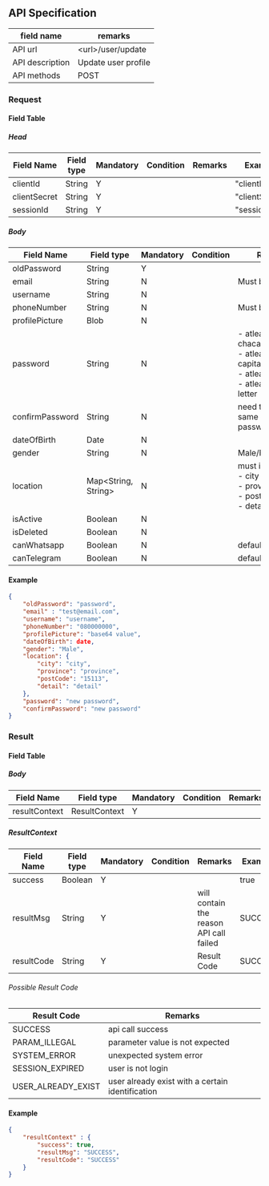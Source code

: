## API Specification

| field name      | remarks             |
| --------------- | ------------------- |
| API url         | \<url\>/user/update |
| API description | Update user profile |
| API methods     | POST                |

### Request
#### Field Table

##### Head
| Field Name   | Field type | Mandatory | Condition | Remarks | Example        |
| ------------ | ---------- | --------- | --------- | ------- | -------------- |
| clientId     | String     | Y         |           |         | "clientId"     |
| clientSecret | String     | Y         |           |         | "clientSecret" |
| sessionId    | String     | Y         |           |         | "sessionId"    |

##### Body

| Field Name      | Field type            | Mandatory | Condition | Remarks                                                                                                              | Example        |
| --------------- | --------------------- | --------- | --------- | -------------------------------------------------------------------------------------------------------------------- | -------------- |
| oldPassword     | String                | Y         |           |                                                                                                                      | password       |
| email           | String                | N         |           | Must be unique                                                                                                       | test@email.com |
| username        | String                | N         |           |                                                                                                                      | username       |
| phoneNumber     | String                | N         |           | Must be unique                                                                                                       | 08000000       |
| profilePicture  | Blob                  | N         |           |                                                                                                                      | blob           |
| password        | String                | N         |           | - atleast 8 chacater in length<br>- atleast 1 non capital letter<br>- atleast 1 number<br>- atleast 1 capital letter | password       |
| confirmPassword | String                | N         |           | need to be the same with password                                                                                    | password       |
| dateOfBirth     | Date                  | N         |           |                                                                                                                      |                |
| gender          | String                | N         |           | Male/Female/Other                                                                                                    |                |
| location        | Map\<String, String\> | N         |           | must include: <br>- city<br>- province<br>- postCode<br>- detail                                                     |                |
| isActive        | Boolean               | N         |           |                                                                                                                      | false          |
| isDeleted       | Boolean               | N         |           |                                                                                                                      | false          |
| canWhatsapp     | Boolean               | N         |           | default = false                                                                                                      |                |
| canTelegram     | Boolean               | N         |           | default = false                                                                                                      |                |

#### Example

```json
{
    "oldPassword": "password",
    "email" : "test@email.com",
    "username": "username",
    "phoneNumber": "080000000",
    "profilePicture": "base64 value",
    "dateOfBirth": date,
    "gender": "Male",
    "location": {
        "city": "city",
        "province": "province",
        "postCode": "15113",
        "detail": "detail"
    },
    "password": "new password",
    "confirmPassword": "new password"
}
```

### Result
#### Field Table

##### Body


| Field Name    | Field type    | Mandatory | Condition | Remarks | Example |
| ------------- | ------------- | --------- | --------- | ------- | ------- |
| resultContext | ResultContext | Y         |           |         |         |

##### ResultContext

| Field Name | Field type | Mandatory | Condition | Remarks                                 | Example |
| ---------- | ---------- | --------- | --------- | --------------------------------------- | ------- |
| success    | Boolean    | Y         |           |                                         | true    |
| resultMsg  | String     | Y         |           | will contain the reason API call failed | SUCCESS |
| resultCode | String     | Y         |           | Result Code                             | SUCCESS |

###### Possible Result Code
| Result Code        | Remarks                                          |
| ------------------ | ------------------------------------------------ |
| SUCCESS            | api call success                                 |
| PARAM_ILLEGAL      | parameter value is not expected                  |
| SYSTEM_ERROR       | unexpected system error                          |
| SESSION_EXPIRED    | user is not login                                |
| USER_ALREADY_EXIST | user already exist with a certain identification |

#### Example

```json
{
    "resultContext" : {
        "success": true,
        "resultMsg": "SUCCESS",
        "resultCode": "SUCCESS"
    }
}
```